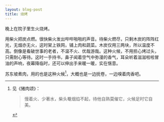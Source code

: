 ```yaml
---
layout: blog-post
title: 烧烤
---
```


晚上在院子里生火烧烤。

用柴火把炭点燃。很快柴火发出哔哔啪啪的声音。待柴火燃尽，只剩木炭的阵阵红光，无烟亦无火，这时架上铁网，铺上肉和蔬菜。木炭仅用三两块，所以温度不高。倒像是看破世事的老者，不温不火、优哉游哉。这种火候，不用担心烤过头，只需耐心等待。这时一手持书，鼻子闻着空气中弥漫的香气，耳朵听着滋滋啦啦冒油的声响，夜幕降临时，还可以伸出手来暖一暖，实在惬意。

苏东坡煮肉，用的也是这种火候[^东坡肉]，大概也是一边抚卷，一边嗅着肉香吧。

[^东坡肉]: 见《猪肉颂》：

    > 慢着火、少著水，柴头罨烟焰不起，待他自熟莫催它，火候足时它自美。
